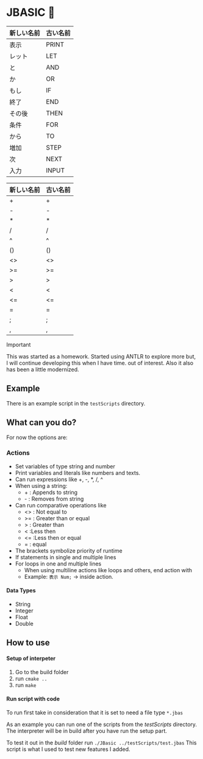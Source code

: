 # JBASIC 🏯

| 新しい名前 | 古い名前 |
| ---------- | -------- |
| 表示       | PRINT    |
| レット     | LET      |
| と         | AND      |
| か         | OR       |
| もし       | IF       |
| 終了       | END      |
| その後     | THEN     |
| 条件       | FOR      |
| から       | TO       |
| 増加       | STEP     |
| 次         | NEXT     |
| 入力       | INPUT    |

| 新しい名前 | 古い名前 |
| ---------- | -------- |
| +          | +        |
| \-         | \-       |
| \*         | \*       |
| /          | /        |
| ^          | ^        |
| ()         | ()       |
| <>         | <>       |
| >=         | >=       |
| >          | >        |
| <          | <        |
| <=         | <=       |
| =          | =        |
| ;          | ;        |
| ,          | ,        |

> [!IMPORTANT]
> This was started as a homework. Started using ANTLR to explore
> more but, I will continue developing this when I have time.
> out of interest. Also it also has been a little modernized.

## Example

There is an example script in the `testScripts` directory.

## What can you do?

For now the options are:

### Actions

-   Set variables of type string and number
-   Print variables and literals like numbers and texts.
-   Can run expressions like +, -, \*, \/, ^
-   When using a string:
    -   \+ : Appends to string
    -   \- : Removes from string
-   Can run comparative operations like
    -   <> : Not equal to
    -   \>= : Greater than or equal
    -   \> : Greater than
    -   < :Less then
    -   <= :Less then or equal
    -   = : equal
-   The brackets symbolize priority of runtime
-   If statements in single and multiple lines
-   For loops in one and multiple lines
    -   When using multiline actions like loops and others, end action with
    -   Example: `表示 Num;` -> inside action.

#### Data Types

-   String
-   Integer
-   Float
-   Double

## How to use

#### Setup of interpeter

1. Go to the build folder
2. run `cmake ..`
3. run `make`

#### Run script with code

To run first take in consideration that it is set to need a file type `*.jbas`

As an example you can run one of the scripts from the _testScripts_ directory.
The interpreter will be in build after you have run the setup part.

To test it out in the _build_ folder run `./JBasic ../testScripts/test.jbas`
This script is what I used to test new features I added.
